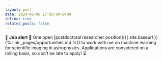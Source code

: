 ```yaml
---
layout: post
date: 2024-06-06 17:00:00-0400
inline: true
related_posts: false
---
```


:loudspeaker: **Job alert** :loudspeaker: One open [postdoctoral researcher position]({{ site.baseurl }}{% link _pages/opportunities.md %}) to work with me on machine learning for scientific imaging in astrophysics. Applications are considered on a rolling basis, so don’t be late to apply! :hourglass:

